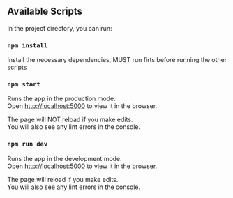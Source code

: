 ## Available Scripts

In the project directory, you can run:

### `npm install`

Install the necessary dependencies, MUST run firts before running the other scripts

### `npm start`

Runs the app in the production mode.\
Open [http://localhost:5000](http://localhost:5000) to view it in the browser.

The page will NOT reload if you make edits.\
You will also see any lint errors in the console.

### `npm run dev`

Runs the app in the development mode.\
Open [http://localhost:5000](http://localhost:5000) to view it in the browser.

The page will reload if you make edits.\
You will also see any lint errors in the console.

